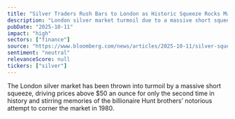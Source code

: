 ```yaml
---
title: "Silver Traders Rush Bars to London as Historic Squeeze Rocks Market"
description: "London silver market turmoil due to a massive short squeeze, driving prices above $50 an ounce and reminiscent of the Hunt brothers' 1980 attempt to corner the market."
pubDate: "2025-10-11"
impact: "high"
sectors: ["finance"]
source: "https://www.bloomberg.com/news/articles/2025-10-11/silver-squeeze-evokes-hunt-brothers-as-banks-rush-bars-to-london"
sentiment: "neutral"
relevanceScore: null
tickers: ["silver"]
---
```


The London silver market has been thrown into turmoil by a massive short squeeze, driving prices above $50 an ounce for only the second time in history and stirring memories of the billionaire Hunt brothers’ notorious attempt to corner the market in 1980.
